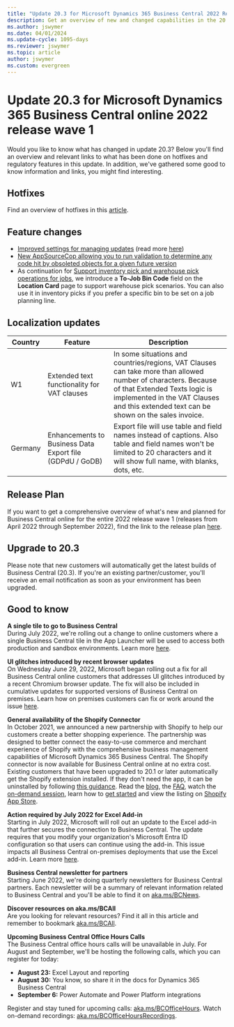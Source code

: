 ```yaml
---
title: "Update 20.3 for Microsoft Dynamics 365 Business Central 2022 Release Wave 1"
description: Get an overview of new and changed capabilities in the 20.3 update of Business Central online, which is part of 2022 release wave 1.
ms.author: jswymer
ms.date: 04/01/2024
ms.update-cycle: 1095-days
ms.reviewer: jswymer
ms.topic: article
author: jswymer
ms.custom: evergreen
---
```


# Update 20.3 for Microsoft Dynamics 365 Business Central online 2022 release wave 1

Would you like to know what has changed in update 20.3? Below you'll find an overview and relevant links to what has been done on hotfixes and regulatory features in this update. In addition, we've gathered some good to know information and links, you might find interesting.

## Hotfixes

Find an overview of hotfixes in this [article](https://support.microsoft.com/help/5016304).

## Feature changes

- [Improved settings for managing updates](/dynamics365-release-plan/2022wave1/smb/dynamics365-business-central/improved-settings-managing-updates) (read more [here](/dynamics365/business-central/dev-itpro/administration/tenant-admin-center-update-management))
- [New AppSourceCop allowing you to run validation to determine any code hit by obsoleted objects for a given future version](/dynamics365/business-central/dev-itpro/developer/analyzers/appsourcecop-as0105)
- As continuation for [Support inventory pick and warehouse pick operations for jobs](/dynamics365-release-plan/2022wave1/smb/dynamics365-business-central/support-inventory-pick-warehouse-pick-operations-jobs), we introduce  a **To-Job Bin Code** field on the **Location Card** page to support warehouse pick scenarios. You can also use it in inventory picks if you prefer a specific bin to be set on a job planning line.

## Localization updates

| Country| Feature  |Description|
|-------------|--------------|--------------|
|W1 | Extended text functionality for VAT clauses | In some situations and countries/regions, VAT Clauses can take more than allowed number of characters. Because of that Extended Texts logic is implemented in the VAT Clauses and this extended text can be shown on the sales invoice. |
| Germany | Enhancements to Business Data Export file (GDPdU / GoDB) | Export file will use table and field names instead of captions. Also table and field names won't be limited to 20 characters and it will show full name, with blanks, dots, etc.|

## Release Plan  

If you want to get a comprehensive overview of what's new and planned for Business Central online for the entire 2022 release wave 1 (releases from April 2022 through September 2022), find the link to the release plan [here](/dynamics365-release-plan/2021wave2/smb/dynamics365-business-central/planned-features).

## Upgrade to 20.3

Please note that new customers will automatically get the latest builds of Business Central (20.3). If you're an existing partner/customer, you'll receive an email notification as soon as your environment has been upgraded.

## Good to know

**A single tile to go to Business Central**  
During July 2022, we're rolling out a change to online customers where a single Business Central tile in the App Launcher will be used to access both production and sandbox environments. Learn more [here](/dynamics365-release-plan/2022wave1/smb/dynamics365-business-central/single-tile-go-business-central).

**UI glitches introduced by recent browser updates**  
On Wednesday June 29, 2022, Microsoft began rolling out a fix for all Business Central online customers that addresses UI glitches introduced by a recent Chromium browser update. The fix will also be included in cumulative updates for supported versions of Business Central on premises. Learn how on premises customers can fix or work around the issue [here](https://go.microsoft.com/fwlink/?linkid=2201014).

**General availability of the Shopify Connector**  
In October 2021, we announced a new partnership with Shopify to help our customers create a better shopping experience. The partnership was designed to better connect the easy-to-use commerce and merchant experience of Shopify with the comprehensive business management capabilities of Microsoft Dynamics 365 Business Central. The Shopify connector is now available for Business Central online at no extra cost. Existing customers that have been upgraded to 20.1 or later automatically get the Shopify extension installed. If they don't need the app, it can be uninstalled by following [this guidance](/dynamics365/business-central/ui-extensions-install-uninstall#uninstall-an-extension). Read the [blog](https://cloudblogs.microsoft.com/dynamics365/bdm/2022/05/26/dynamics-365-business-central-now-includes-a-shopify-connector/), the [FAQ](/dynamics365/business-central/shopify/shopify-faq), watch the [on-demand session](https://aka.ms/BCShopifySession), learn how to [get started](/dynamics365/business-central/shopify/get-started) and view the listing on [Shopify App Store](https://apps.shopify.com/dynamics-365-business-central?surface_detail=global-erp-partners&surface_inter_position=1&surface_intra_position=1&surface_type=collection).

**Action required by July 2022 for Excel Add-in**  
Starting in July 2022, Microsoft will roll out an update to the Excel add-in that further secures the connection to Business Central. The update requires that you modify your organization's Microsoft Entra ID configuration so that users can continue using the add-in. This issue impacts all Business Central on-premises deployments that use the Excel add-in. Learn more [here](/dynamics365/business-central/dev-itpro/administration/update-excel-addin-configuration).

**Business Central newsletter for partners**  
Starting June 2022, we're doing quarterly newsletters for Business Central partners. Each newsletter will be a summary of relevant information related to Business Central and you'll be able to find it on [aka.ms/BCNews](https://aka.ms/BCNews).

**Discover resources on aka.ms/BCAll**  
Are you looking for relevant resources? Find it all in this article and remember to bookmark [aka.ms/BCAll](https://aka.ms/BCAll).

**Upcoming Business Central Office Hours Calls**  
The Business Central office hours calls will be unavailable in July. For August and September, we'll be hosting the following calls, which you can register for today:

- **August 23:** Excel Layout and reporting  
- **August 30:** You know, so share it in the docs for Dynamics 365 Business Central  
- **September 6:** Power Automate and Power Platform integrations  

Register and stay tuned for upcoming calls: [aka.ms/BCOfficeHours](https://aka.ms/BCOfficeHours). Watch on-demand recordings: [aka.ms/BCOfficeHoursRecordings](https://aka.ms/BCOfficeHoursRecordings).  

<!--**Business Central Launch Event**  
If you haven't watched them yet, remember that you still have access to a keynote and 20+ sessions about what's new in Business Central 2022 release wave 1. You'll hear from product leaders as they share with you the latest innovations and capabilities to help you confidently move to the cloud and unlock the insights needed to adapt faster, work smarter, and perform better. Whether you are a business professional, developer, or consultant at a Business Central partner, get ready to up level your game and drive business transformation. Register on [aka.ms/BCLE](https://aka.ms/BCLE)-->

